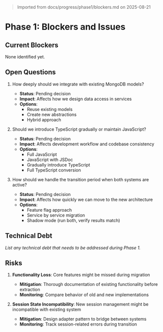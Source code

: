 > Imported from docs/progress/phase1/blockers.md on 2025-08-21

# Phase 1: Blockers and Issues

## Current Blockers
None identified yet.

## Open Questions
1. How deeply should we integrate with existing MongoDB models?
   - **Status**: Pending decision
   - **Impact**: Affects how we design data access in services
   - **Options**:
     - Reuse existing models
     - Create new abstractions
     - Hybrid approach

2. Should we introduce TypeScript gradually or maintain JavaScript?
   - **Status**: Pending decision
   - **Impact**: Affects development workflow and codebase consistency
   - **Options**:
     - Full JavaScript
     - JavaScript with JSDoc
     - Gradually introduce TypeScript
     - Full TypeScript conversion

3. How should we handle the transition period when both systems are active?
   - **Status**: Pending decision
   - **Impact**: Affects how quickly we can move to the new architecture
   - **Options**:
     - Feature flag approach
     - Service by service migration
     - Shadow mode (run both, verify results match)

## Technical Debt
*List any technical debt that needs to be addressed during Phase 1.*

## Risks
1. **Functionality Loss**: Core features might be missed during migration
   - **Mitigation**: Thorough documentation of existing functionality before extraction
   - **Monitoring**: Compare behavior of old and new implementations

2. **Session State Incompatibility**: New session management might be incompatible with existing system
   - **Mitigation**: Design adapter pattern to bridge between systems
   - **Monitoring**: Track session-related errors during transition 